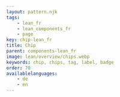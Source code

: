 ```yaml
---
layout: pattern.njk
tags: 
    - lean_fr
    - lean_components_fr
    - page
key: chip-lean_fr
title: Chip
parent: components-lean_fr
image: lean/overview/chips.webp
keywords: chip, chips, tag, label, badge
order: 70
availablelanguages: 
    - de
    - en
---
```

